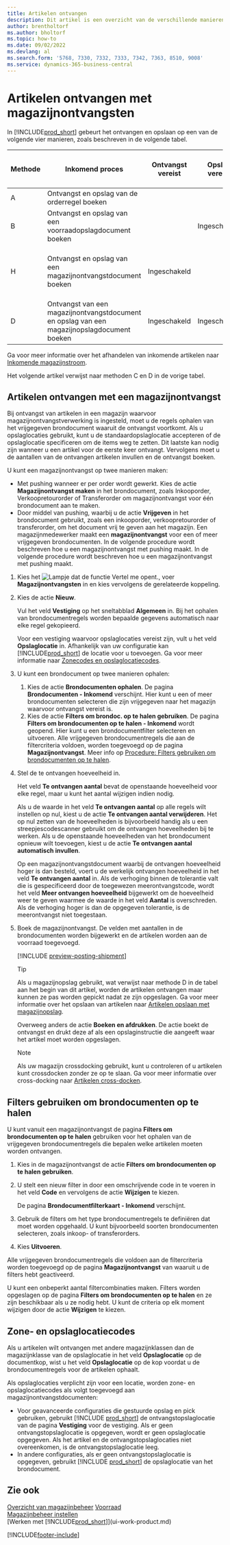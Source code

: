 ```yaml
---
title: Artikelen ontvangen
description: Dit artikel is een overzicht van de verschillende manieren om artikelen in een magazijn te ontvangen met een magazijnontvangst.
author: brentholtorf
ms.author: bholtorf
ms.topic: how-to
ms.date: 09/02/2022
ms.devlang: al
ms.search.form: '5768, 7330, 7332, 7333, 7342, 7363, 8510, 9008'
ms.service: dynamics-365-business-central
---
```

# Artikelen ontvangen met magazijnontvangsten

In [!INCLUDE[prod_short](includes/prod_short.md)] gebeurt het ontvangen en opslaan op een van de volgende vier manieren, zoals beschreven in de volgende tabel.

|Methode|Inkomend proces|Ontvangst vereist|Opslag vereist|Complexiteitsniveau (meer informatie op [Overzicht van magazijnbeheer](design-details-warehouse-management.md))|  
|------------|---------------------|--------------|----------------|------------|  
|A|Ontvangst en opslag van de orderregel boeken|||Geen specifieke magazijnactiviteit.|  
|B|Ontvangst en opslag van een voorraadopslagdocument boeken||Ingeschakeld|Basis: Order voor order|  
|H|Ontvangst en opslag van een magazijnontvangstdocument boeken|Ingeschakeld||Basis: Geconsolideerde boeking voor ontvangen/verzenden voor meerdere orders.|  
|D|Ontvangst van een magazijnontvangstdocument en opslag van een magazijnopslagdocument boeken|Ingeschakeld|Ingeschakeld|Geavanceerd|  

Ga voor meer informatie over het afhandelen van inkomende artikelen naar [Inkomende magazijnstroom](design-details-inbound-warehouse-flow.md).

Het volgende artikel verwijst naar methoden C en D in de vorige tabel.

## Artikelen ontvangen met een magazijnontvangst

Bij ontvangst van artikelen in een magazijn waarvoor magazijnontvangstverwerking is ingesteld, moet u de regels ophalen van het vrijgegeven brondocument waaruit de ontvangst voortkomt. Als u opslaglocaties gebruikt, kunt u de standaardopslaglocatie accepteren of de opslaglocatie specificeren om de items weg te zetten. Dit laatste kan nodig zijn wanneer u een artikel voor de eerste keer ontvangt. Vervolgens moet u de aantallen van de ontvangen artikelen invullen en de ontvangst boeken.  

U kunt een magazijnontvangst op twee manieren maken:

* Met pushing wanneer er per order wordt gewerkt. Kies de actie **Magazijnontvangst maken** in het brondocument, zoals Inkooporder, Verkoopretourorder of Transferorder om magazijnontvangst voor één brondocument aan te maken.
* Door middel van pushing, waarbij u de actie **Vrijgeven** in het brondocument gebruikt, zoals een inkooporder, verkoopretourorder of transferorder, om het document vrij te geven aan het magazijn. Een magazijnmedewerker maakt een **magazijnontvangst** voor een of meer vrijgegeven brondocumenten. In de volgende procedure wordt beschreven hoe u een magazijnontvangst met pushing maakt. In de volgende procedure wordt beschreven hoe u een magazijnontvangst met pushing maakt.

1. Kies het ![Lampje dat de functie Vertel me opent.](media/ui-search/search_small.png "Vertel me wat u wilt doen"), voer **Magazijnontvangsten** in en kies vervolgens de gerelateerde koppeling.  
2. Kies de actie **Nieuw**.  

    Vul het veld **Vestiging** op het sneltabblad **Algemeen** in. Bij het ophalen van brondocumentregels worden bepaalde gegevens automatisch naar elke regel gekopieerd.

    Voor een vestiging waarvoor opslaglocaties vereist zijn, vult u het veld **Opslaglocatie** in. Afhankelijk van uw configuratie kan [!INCLUDE[prod_short](includes/prod_short.md)] de locatie voor u toevoegen. Ga voor meer informatie naar [Zonecodes en opslaglocatiecodes](warehouse-how-receive-items.md#zone-and-bin-codes).  

3. U kunt een brondocument op twee manieren ophalen:

    1. Kies de actie **Brondocumenten ophalen**. De pagina **Brondocumenten - Inkomend** verschijnt. Hier kunt u een of meer brondocumenten selecteren die zijn vrijgegeven naar het magazijn waarvoor ontvangst vereist is.
    2. Kies de actie **Filters om brondoc. op te halen gebruiken**. De pagina **Filters om brondocumenten op te halen - Inkomend** wordt geopend. Hier kunt u een brondocumentfilter selecteren en uitvoeren. Alle vrijgegeven brondocumentregels die aan de filtercriteria voldoen, worden toegevoegd op de pagina **Magazijnontvangst**. Meer info op [Procedure: Filters gebruiken om brondocumenten op te halen](warehouse-how-receive-items.md#how-to-use-filters-to-get-source-documents).

4. Stel de te ontvangen hoeveelheid in.

    Het veld **Te ontvangen aantal** bevat de openstaande hoeveelheid voor elke regel, maar u kunt het aantal wijzigen indien nodig. 

    Als u de waarde in het veld **Te ontvangen aantal** op alle regels wilt instellen op nul, kiest u de actie **Te ontvangen aantal verwijderen**. Het op nul zetten van de hoeveelheden is bijvoorbeeld handig als u een streepjescodescanner gebruikt om de ontvangen hoeveelheden bij te werken. Als u de openstaande hoeveelheden van het brondocument opnieuw wilt toevoegen, kiest u de actie **Te ontvangen aantal automatisch invullen**.  

    Op een magazijnontvangstdocument waarbij de ontvangen hoeveelheid hoger is dan besteld, voert u de werkelijk ontvangen hoeveelheid in het veld **Te ontvangen aantal** in. Als de verhoging binnen de tolerantie valt die is gespecificeerd door de toegewezen meerontvangstcode, wordt het veld **Meer ontvangen hoeveelheid** bijgewerkt om de hoeveelheid weer te geven waarmee de waarde in het veld **Aantal** is overschreden. Als de verhoging hoger is dan de opgegeven tolerantie, is de meerontvangst niet toegestaan.

5. Boek de magazijnontvangst. De velden met aantallen in de brondocumenten worden bijgewerkt en de artikelen worden aan de voorraad toegevoegd.  

    [!INCLUDE [preview-posting-shipment](includes/preview-posting-shipment.md)]

    > [!TIP]
    > Als u magazijnopslag gebruikt, wat verwijst naar methode D in de tabel aan het begin van dit artikel, worden de artikelen ontvangen maar kunnen ze pas worden gepickt nadat ze zijn opgeslagen. Ga voor meer informatie over het opslaan van artikelen naar [Artikelen opslaan met magazijnopslag](warehouse-how-to-put-items-away-with-warehouse-put-aways.md).
    >
    > Overweeg anders de actie **Boeken en afdrukken**. De actie boekt de ontvangst en drukt deze af als een opslaginstructie die aangeeft waar het artikel moet worden opgeslagen.

    > [!NOTE]  
    > Als uw magazijn crossdocking gebruikt, kunt u controleren of u artikelen kunt crossdocken zonder ze op te slaan. Ga voor meer informatie over cross-docking naar [Artikelen cross-docken](warehouse-how-to-cross-dock-items.md).

## Filters gebruiken om brondocumenten op te halen

U kunt vanuit een magazijnontvangst de pagina **Filters om brondocumenten op te halen** gebruiken voor het ophalen van de vrijgegeven brondocumentregels die bepalen welke artikelen moeten worden ontvangen.

1. Kies in de magazijnontvangst de actie **Filters om brondocumenten op te halen gebruiken**.
2. U stelt een nieuw filter in door een omschrijvende code in te voeren in het veld **Code** en vervolgens de actie **Wijzigen** te kiezen.

    De pagina **Brondocumentfilterkaart - Inkomend** verschijnt.

3. Gebruik de filters om het type brondocumentregels te definiëren dat moet worden opgehaald. U kunt bijvoorbeeld soorten brondocumenten selecteren, zoals inkoop- of transferorders.
4. Kies **Uitvoeren**.  

Alle vrijgegeven brondocumentregels die voldoen aan de filtercriteria worden toegevoegd op de pagina **Magazijnontvangst** van waaruit u de filters hebt geactiveerd.

U kunt een onbeperkt aantal filtercombinaties maken. Filters worden opgeslagen op de pagina **Filters om brondocumenten op te halen** en ze zijn beschikbaar als u ze nodig hebt. U kunt de criteria op elk moment wijzigen door de actie **Wijzigen** te kiezen.

## Zone- en opslaglocatiecodes

Als u artikelen wilt ontvangen met andere magazijnklassen dan de magazijnklasse van de opslaglocatie in het veld **Opslaglocatie** op de documentkop, wist u het veld **Opslaglocatie** op de kop voordat u de brondocumentregels voor de artikelen ophaalt.  
<!-- TBD, table with comparison of various options-->

Als opslaglocaties verplicht zijn voor een locatie, worden zone- en opslaglocatiecodes als volgt toegevoegd aan magazijnontvangstdocumenten:

* Voor geavanceerde configuraties die gestuurde opslag en pick gebruiken, gebruikt [!INCLUDE [prod_short](includes/prod_short.md)] de ontvangstopslaglocatie van de pagina **Vestiging** voor de vestiging. Als er geen ontvangstopslaglocatie is opgegeven, wordt er geen opslaglocatie opgegeven. Als het artikel en de ontvangstopslaglocaties niet overeenkomen, is de ontvangstopslaglocatie leeg.
* In andere configuraties, als er geen ontvangstopslaglocatie is opgegeven, gebruikt [!INCLUDE [prod_short](includes/prod_short.md)] de opslaglocatie van het brondocument.

## Zie ook

[Overzicht van magazijnbeheer](design-details-warehouse-management.md)
[Voorraad](inventory-manage-inventory.md)  
[Magazijnbeheer instellen](warehouse-setup-warehouse.md)  
[Werken met [!INCLUDE[prod_short](includes/prod_short.md)]](ui-work-product.md)  

[!INCLUDE[footer-include](includes/footer-banner.md)]
